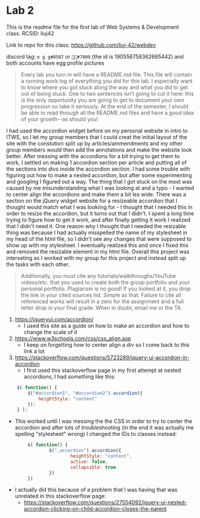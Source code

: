 # Lab 2

This is the readme file for the first lab of Web Systems & Development class. 
RCSID: liuj42

Link to repo for this class: https://github.com/liuj-42/webdev

discord tag: `e g g#0507` or `᲼᲼#7009` (the id is 190556758362685442) and both accounts have egg profile pictures

> Every lab you turn in will have a README.md file. This file will contain a running work log of everything you did for this lab. I especially want to know where you got stuck along the way and what you did to get out of being stuck. One to two sentences isn’t going to cut it here: this is the only opportunity you are going to get to document your own progression so take it seriously. At the end of the semester, I should be able to read through all the README.md files and have a good idea of your growth--as should you!

I had used the accordion widget before on my personal website in intro to ITWS, so I let my group members that I could creat the initial layout of the site with the constution split up by articles/ammendments and my other group members would then add the annotations and make the website look better.
After messing with the accordions for a bit trying to get them to work, I settled on making 1 accordion section per article and putting all of the sections into divs inside the accordion section. I had some trouble with figuring out how to make a nested accordion, but after some experimenting and googling I figured out a way. The thing that I got stuck on the most was caused by me misunderstanding what I was looking at and a typo - I wanted to center align the accordions and make them a bit les wide. There was a section on the jQuery widget website for a resizeable accordion that I thought would match what I was lookiing for - I thought that I needed this in order to resize the accordion, but it turns out that I didn't. I spent a long time trying to figure how to get it work, and after finally getting it work I realized that I didn't need it. One reason why I thought that I needed the resizable thing was because I had actually misspelled the name of my stylesheet in my head of the html file, so I didn't see any changes that were supposed to show up with my stylesheet. I eventually realized this and once I fixed this and removed the resizable element in my html file. Overall this project was interseting as I worked with my group for this project and instead split up the tasks with each other.

> Additionally, you must cite any tutorials/walkthroughs/YouTube videos/etc. that you used to create both the group portfolio and your personal portfolio. Plagiarism is no good! If you looked at it, you drop the link in your cited sources list. Simple as that. Failure to cite all referenced works will result in a zero for the assignment and a full letter drop in your final grade. When in doubt, email me or the TA.

1. https://jqueryui.com/accordion/
	- I used this site as a guide on how to make an accordion and how to change the scale of it
2. https://www.w3schools.com/css/css_align.asp
	- I keep on forgetting how to center align a div so I come back to this link a lot
3. https://stackoverflow.com/questions/5723289/jquery-ui-accordion-in-accordion
 	- I first used this stackoverflow page in my first attempt at nested accordions, I had something like this:
```javascript
    $( function() {
        $("#accordion1", "#accordion2").accordion({
            heightStyle: "content"
        });
    } );
```
- This worked until I was messing the the CSS in order to try to center the accordion and after lots of troubleshooting (in the end it was actually me spelling "stylesheet" wrong) I changed the IDs to classes instead:
```javascript
		$( function() {
				$(".accordion").accordion({
						heightStyle: "content",
						active: false,
						collapsible: true
				})
		})
```
- I actually did this because of a problem that I was having that was unrelated in this stackoverflow page: 
	- https://stackoverflow.com/questions/27554092/jquery-ui-nested-accordion-clicking-on-child-accordion-closes-the-parent
